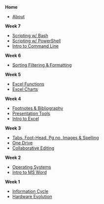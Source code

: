 **Home**
- [About](/)

**Week 7**
- [Scripting w/ Bash ](wk7/bash_scripting.md)
- [Scripting w/ PowerShell](wk7/pwsh_scripting.md)
- [Intro to Command Line](wk7/intro-command-line.md)

**Week 6**
- [Sorting Filtering & Formatting](wk6/sorting-filtering-formatting.md)

**Week 5**
- [Excel Functions](wk5/excel_functions.md)
- [Excel Charts](wk5/excel_chart.md)

**Week 4**
- [Footnotes & Bibliography](wk4/footnotes-bibliography.md)
- [Presentation Tools](wk4/presentation-software.md)
- [Intro to Excel](wk4/intro-excel.md)

**Week 3**
- [Tabs, Foot-Head, Pg no, Images & Spelling](wk3/tab-foot-head-pg-images-review.md)
- [One Drive](wk3/one-drive.md)
- [Collaborative Editing](wk3/collaborative-editing.md)

**Week 2**
- [Operating Systems](wk2/operating_systems.md)
- [Intro to MS Word](wk2/intro-word.md)

**Week 1**
- [Information Cycle](wk1/information_cycle.md)
- [Hardware Evolution](wk1/evolution_computers.md)

<!-- **Week 15**
- [Feedback in Teams](wk15/feedback.md) -->

<!-- **Week 14**
- [Presentation Software](wk14/presentations.md)
- [IT Profession Overview](wk14/jobs.md)
- [IT Trends for Beginners](wk14/beginning_trends.md) -->

<!-- **Week 13**
- [Sorting, Filtering & Conditional Formatting](wk13/sorting-filtering-formatting) -->

<!-- **Week 12**
- [Intro to Excel](wk12/intro_excel.md)
- [Excel Functions](wk12/functions.md)
- [Charts](wk12/charts.md) -->

<!-- **Week 11**
- [Word Elements](wk11/manipulating_elements.md)
- [Comments & Changes](wk11/comments_changes.md) -->

<!-- **Week 10**
- [Flowcharts](wk10/flowcharts.md)
- [Architecture Diagrams](wk10/deployment_diagrams.md)
- [MS Word: Styles](wk10/word-styles.md) -->

<!-- **Week 9**
- [Digital Images](wk9/images_resolution.md)
- [Image Compression](wk9/image_compression.md)
- [Diagramming Tools](wk9/diagramming_software.md) -->

<!-- **Week 7**
- [Cloud Computing](wk7/cloud_computing.md)
- [Data Protection](wk7/intro_encryption.md)
- [Leaks and Passwords](wk7/passwords.md) -->

<!-- **Week 5**
- [Networking](wk5/networking_pt1.md)
- [Reaching Internet](wk5/reaching_internet.md)
- [Internet Protocols](wk5/internet_protocols.md) -->

<!-- **Week 4**
- [Scripting in PowerShell](wk4/pwsh_scripting.md)
- [Abstraction & Help](wk4/asking_help.md) -->

<!-- **Week 3**
- [Command Line Shell](wk3/command_line.md) -->
